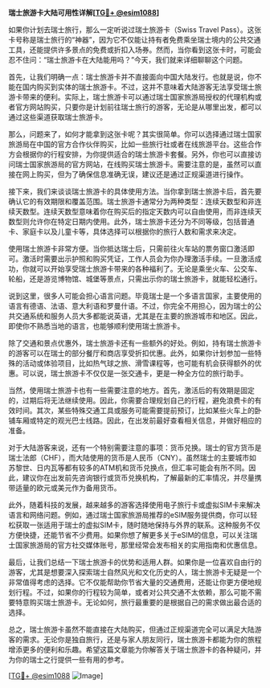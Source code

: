 **瑞士旅游卡大陆可用性详解[[TG💪+ @esim1088](https://t.me/s/esim1088)]**

如果你计划去瑞士旅行，那么一定听说过瑞士旅游卡（Swiss Travel Pass）。这张卡号称是瑞士旅行的“神器”，因为它不仅能让持有者免费乘坐瑞士境内的公共交通工具，还能提供许多景点的免费或折扣入场券。然而，当你看到这张卡时，可能会忍不住问：“瑞士旅游卡在大陆能用吗？”今天，我们就来详细聊聊这个问题。

首先，让我们明确一点：瑞士旅游卡并不直接面向中国大陆发行。也就是说，你不能在国内购买到实体的瑞士旅游卡。不过，这并不意味着大陆游客无法享受瑞士旅游卡带来的便利。实际上，瑞士旅游卡可以通过瑞士国家旅游局授权的代理机构或者官方网站购买，只要你是计划前往瑞士旅行的游客，无论是从哪里出发，都可以通过这些渠道获取瑞士旅游卡。

那么，问题来了，如何才能拿到这张卡呢？其实很简单。你可以选择通过瑞士国家旅游局在中国的官方合作伙伴购买，比如一些旅行社或者在线旅游平台。这些合作方会根据你的行程安排，为你提供适合的瑞士旅游卡套餐。另外，你也可以直接访问瑞士国家旅游局的官方网站，在线购买瑞士旅游卡。需要注意的是，虽然可以直接在网上购买，但为了确保信息准确无误，建议还是通过正规渠道进行操作。

接下来，我们来谈谈瑞士旅游卡的具体使用方法。当你拿到瑞士旅游卡后，首先要确认它的有效期限和覆盖范围。瑞士旅游卡通常分为两种类型：连续天数型和非连续天数型。连续天数型意味着你在购买后的指定天数内可以自由使用，而非连续天数型则允许你在特定日期内使用。此外，瑞士旅游卡还分为不同等级，包括普通卡、家庭卡以及儿童卡等，具体选择可以根据你的旅行人数和需求来决定。

使用瑞士旅游卡非常方便。当你抵达瑞士后，只需前往火车站的票务窗口激活即可。激活时需要出示护照和购买凭证，工作人员会为你办理激活手续。一旦激活成功，你就可以开始享受瑞士旅游卡带来的各种福利了。无论是乘坐火车、公交车、轮船，还是游览博物馆、城堡等景点，只需出示你的瑞士旅游卡，就能轻松通行。

说到这里，很多人可能会担心语言问题。毕竟瑞士是一个多语言国家，主要使用的语言有德语、法语、意大利语和罗曼什语。不过，你完全不用担心，因为瑞士的公共交通系统和服务人员大多都能说英语，尤其是在主要的旅游城市和地区。因此，即使你不熟悉当地的语言，也能够顺利使用瑞士旅游卡。

除了交通和景点优惠外，瑞士旅游卡还有一些额外的好处。例如，持有瑞士旅游卡的游客可以在瑞士的部分餐厅和商店享受折扣优惠。此外，如果你计划参加一些特殊的活动或体验项目，比如热气球之旅、滑雪课程等，也可能有机会获得额外的优惠。可以说，瑞士旅游卡不仅仅是一张交通卡，更是一种全方位的旅行助手。

当然，使用瑞士旅游卡也有一些需要注意的地方。首先，激活后的有效期是固定的，过期后将无法继续使用。因此，你需要合理规划自己的行程，避免浪费卡的有效时间。其次，某些特殊交通工具或服务可能需要提前预订，比如某些火车上的卧铺车厢或特定的观光巴士线路。因此，在出发前最好查看相关信息，并做好相应的准备。

对于大陆游客来说，还有一个特别需要注意的事项：货币兑换。瑞士的官方货币是瑞士法郎（CHF），而大陆使用的货币是人民币（CNY）。虽然瑞士的主要城市如苏黎世、日内瓦等都有较多的ATM机和货币兑换点，但汇率可能会有所不同。因此，建议你在出发前先咨询银行或货币兑换机构，了解最新的汇率情况，并尽量携带适量的欧元或美元作为备用货币。

此外，随着科技的发展，越来越多的游客选择使用电子旅行卡或虚拟SIM卡来解决语言和网络问题。例如，通过瑞士国家旅游局推荐的eSIM服务提供商，你可以轻松获取一张适用于瑞士的虚拟SIM卡，随时随地保持与外界的联系。这种服务不仅方便快捷，还能节省不少费用。如果你想了解更多关于eSIM的信息，可以关注瑞士国家旅游局的官方社交媒体账号，那里经常会发布相关的实用指南和优惠信息。

最后，让我们总结一下瑞士旅游卡的优势和适用人群。如果你是一位喜欢自由行的游客，尤其是想要深入探索瑞士自然风光和文化历史的人，瑞士旅游卡无疑是一个非常值得考虑的选择。它不仅能帮助你节省大量的交通费用，还能让你更方便地规划行程。不过，如果你的行程较为简单，或者对公共交通不太依赖，那么可能不需要特意购买瑞士旅游卡。无论如何，旅行最重要的是根据自己的需求做出最合适的选择。

总之，瑞士旅游卡虽然不能直接在大陆购买，但通过正规渠道完全可以满足大陆游客的需求。无论你是独自旅行，还是与家人朋友同行，瑞士旅游卡都能为你的旅程增添更多的便利和乐趣。希望这篇文章能为你解答关于瑞士旅游卡的各种疑问，并为你的瑞士之行提供一些有用的参考。

[[TG💪+ @esim1088](https://t.me/s/esim1088) ![Image](https://i.postimg.cc/4NQfJmqS/Snipaste-2025-05-13-00-14-12.png)]
